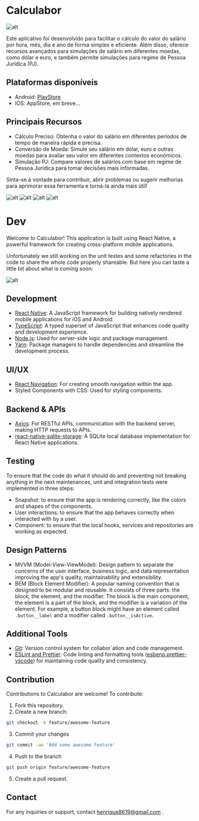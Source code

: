 # Calculabor

![alt](./images/logo1024x500.png)

Este aplicativo foi desenvolvido para facilitar o cálculo do valor do salário por hora, mês, dia e ano de forma simples e eficiente. Além disso, oferece recursos avançados para simulações de salário em diferentes moedas, como dólar e euro, e também permite simulações para regime de Pessoa Jurídica (PJ).

## Plataformas disponíveis

- Android: [PlayStore](https://play.google.com/store/apps/details?id=br.com.calculabor)
- IOS: AppStore, em breve...

## Principais Recursos

- Cálculo Preciso: Obtenha o valor do salário em diferentes períodos de tempo de maneira rápida e precisa.
- Conversão de Moeda: Simule seu salário em dólar, euro e outras moedas para avaliar seu valor em diferentes contextos econômicos.
- Simulação PJ: Compare valores de salários com base em regime de Pessoa Jurídica para tomar decisões mais informadas.

Sinta-se à vontade para contribuir, abrir problemas ou sugerir melhorias para aprimorar essa ferramenta e torná-la ainda mais útil!

![alt](./images/screen01.gif)
![alt](./images/screen02.gif)
![alt](./images/screen03.gif)
![alt](./images/screen04.gif)

# Dev

Welcome to Calculabor! This application is built using React Native, a powerful framework for creating cross-platform mobile applications.

Unfortunately we still working on the unit testes and some refactories in the code to share the whole code properly shareable. But here you can taste a little bit about what is coming soon:

![alt](./images/flow-diagram.png)

## Development

- [React Native](https://reactnative.dev/): A JavaScript framework for building natively rendered mobile applications for iOS and Android.
- [TypeScript](https://github.com/microsoft/TypeScript): A typed superset of JavaScript that enhances code quality and development experience.
- [Node.js](https://github.com/nodejs/node): Used for server-side logic and package management.
- [Yarn](https://github.com/yarnpkg/berry): Package managers to handle dependencies and streamline the development process.

## UI/UX

- [React Navigation](https://github.com/react-navigation): For creating smooth navigation within the app.
- Styled Components with CSS: Used for styling components.

## Backend & APIs

- [Axios](https://github.com/axios/axios): For RESTful APIs, communication with the backend server, making HTTP requests to APIs.
- [react-native-sqlite-storage](https://github.com/andpor/react-native-sqlite-storage): A SQLite local database implementation for React Native applications.

## Testing

To ensure that the code do what it should do and preventing not breaking anything in the next maintenances, unit and integration tests were implemented in three steps:

- Snapshot: to ensure that the app is rendering correctly, like the colors and shapes of the components.
- User interactions: to ensure that the app behaves correctly when interacted with by a user.
- Component: to ensure that the local hooks, services and repositories are working as expected.

## Design Patterns

- MVVM (Model-View-ViewModel): Design pattern to separate the concerns of the user interface, business logic, and data representation improving the app's quality, maintainability and extensibility.
- BEM (Block Element Modifier): A popular naming convention that is designed to be modular and reusable. It consists of three parts: the block, the element, and the modifier. The block is the main component, the element is a part of the block, and the modifier is a variation of the element. For example, a button block might have an element called `.button__label` and a modifier called `.button__isActive`.

## Additional Tools

- [Git](https://git-scm.com/): Version control system for collabor`ation and code management.
- [ESLint and Prettier](https://github.com/prettier/eslint-config-prettier): Code linting and formatting tools ([esbenp.prettier-vscode](https://marketplace.visualstudio.com/items?itemName=esbenp.prettier-vscode)) for maintaining code quality and consistency.

## Contribution

Contributions to Calculabor are welcome! To contribute:

1. Fork this repository.
2. Create a new branch:

```bash
git checkout -b feature/awesome-feature
```

3. Commit your changes

```bash
git commit -am 'Add some awesome feature'
```

4. Push to the branch

```bash
git push origin feature/awesome-feature
```

5. Create a pull request.

## Contact

For any inquiries or support, contact henrique8619@gmail.com .
